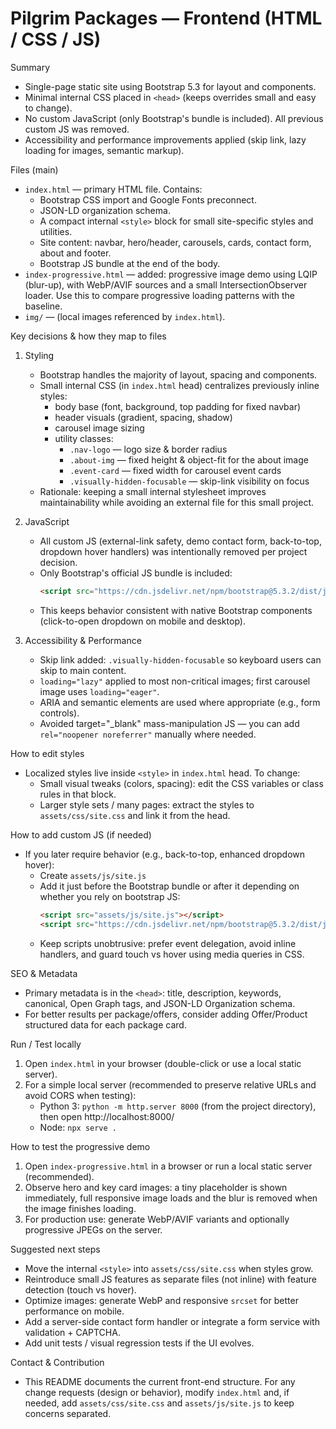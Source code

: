 # Pilgrim Packages — Frontend (HTML / CSS / JS)

Summary
- Single-page static site using Bootstrap 5.3 for layout and components.
- Minimal internal CSS placed in `<head>` (keeps overrides small and easy to change).
- No custom JavaScript (only Bootstrap's bundle is included). All previous custom JS was removed.
- Accessibility and performance improvements applied (skip link, lazy loading for images, semantic markup).

Files (main)
- `index.html` — primary HTML file. Contains:
  - Bootstrap CSS import and Google Fonts preconnect.
  - JSON-LD organization schema.
  - A compact internal `<style>` block for small site-specific styles and utilities.
  - Site content: navbar, hero/header, carousels, cards, contact form, about and footer.
  - Bootstrap JS bundle at the end of the body.
- `index-progressive.html` — added: progressive image demo using LQIP (blur-up), <picture> with WebP/AVIF sources and a small IntersectionObserver loader. Use this to compare progressive loading patterns with the baseline.
- `img/` — (local images referenced by `index.html`).

Key decisions & how they map to files
1. Styling
   - Bootstrap handles the majority of layout, spacing and components.
   - Small internal CSS (in `index.html` head) centralizes previously inline styles:
     - body base (font, background, top padding for fixed navbar)
     - header visuals (gradient, spacing, shadow)
     - carousel image sizing
     - utility classes:
       - `.nav-logo` — logo size & border radius
       - `.about-img` — fixed height & object-fit for the about image
       - `.event-card` — fixed width for carousel event cards
       - `.visually-hidden-focusable` — skip-link visibility on focus
   - Rationale: keeping a small internal stylesheet improves maintainability while avoiding an external file for this small project.

2. JavaScript
   - All custom JS (external-link safety, demo contact form, back-to-top, dropdown hover handlers) was intentionally removed per project decision.
   - Only Bootstrap's official JS bundle is included:
     ```html
     <script src="https://cdn.jsdelivr.net/npm/bootstrap@5.3.2/dist/js/bootstrap.bundle.min.js"></script>
     ```
   - This keeps behavior consistent with native Bootstrap components (click-to-open dropdown on mobile and desktop).

3. Accessibility & Performance
   - Skip link added: `.visually-hidden-focusable` so keyboard users can skip to main content.
   - `loading="lazy"` applied to most non-critical images; first carousel image uses `loading="eager"`.
   - ARIA and semantic elements are used where appropriate (e.g., form controls).
   - Avoided target="_blank" mass-manipulation JS — you can add `rel="noopener noreferrer"` manually where needed.

How to edit styles
- Localized styles live inside `<style>` in `index.html` head. To change:
  - Small visual tweaks (colors, spacing): edit the CSS variables or class rules in that block.
  - Larger style sets / many pages: extract the styles to `assets/css/site.css` and link it from the head.

How to add custom JS (if needed)
- If you later require behavior (e.g., back-to-top, enhanced dropdown hover):
  - Create `assets/js/site.js`
  - Add it just before the Bootstrap bundle or after it depending on whether you rely on bootstrap JS:
    ```html
    <script src="assets/js/site.js"></script>
    <script src="https://cdn.jsdelivr.net/npm/bootstrap@5.3.2/dist/js/bootstrap.bundle.min.js"></script>
    ```
  - Keep scripts unobtrusive: prefer event delegation, avoid inline handlers, and guard touch vs hover using media queries in CSS.

SEO & Metadata
- Primary metadata is in the `<head>`: title, description, keywords, canonical, Open Graph tags, and JSON-LD Organization schema.
- For better results per package/offers, consider adding Offer/Product structured data for each package card.

Run / Test locally
1. Open `index.html` in your browser (double-click or use a local static server).
2. For a simple local server (recommended to preserve relative URLs and avoid CORS when testing):
   - Python 3: `python -m http.server 8000` (from the project directory), then open http://localhost:8000/
   - Node: `npx serve .`

How to test the progressive demo
1. Open `index-progressive.html` in a browser or run a local static server (recommended).
2. Observe hero and key card images: a tiny placeholder is shown immediately, full responsive image loads and the blur is removed when the image finishes loading.
3. For production use: generate WebP/AVIF variants and optionally progressive JPEGs on the server.

Suggested next steps
- Move the internal `<style>` into `assets/css/site.css` when styles grow.
- Reintroduce small JS features as separate files (not inline) with feature detection (touch vs hover).
- Optimize images: generate WebP and responsive `srcset` for better performance on mobile.
- Add a server-side contact form handler or integrate a form service with validation + CAPTCHA.
- Add unit tests / visual regression tests if the UI evolves.

Contact & Contribution
- This README documents the current front-end structure. For any change requests (design or behavior), modify `index.html` and, if needed, add `assets/css/site.css` and `assets/js/site.js` to keep concerns separated.

